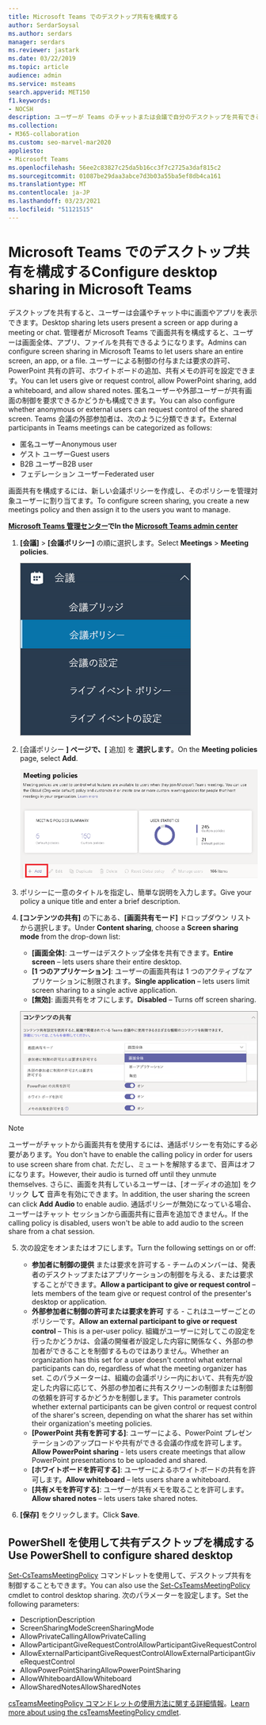 ```yaml
---
title: Microsoft Teams でのデスクトップ共有を構成する
author: SerdarSoysal
ms.author: serdars
manager: serdars
ms.reviewer: jastark
ms.date: 03/22/2019
ms.topic: article
audience: admin
ms.service: msteams
search.appverid: MET150
f1.keywords:
- NOCSH
description: ユーザーが Teams のチャットまたは会議で自分のデスクトップを共有できる会議ポリシーを構成する方法について学習します。
ms.collection:
- M365-collaboration
ms.custom: seo-marvel-mar2020
appliesto:
- Microsoft Teams
ms.openlocfilehash: 56ee2c83827c25da5b16cc3f7c2725a3daf815c2
ms.sourcegitcommit: 01087be29daa3abce7d3b03a55ba5ef8db4ca161
ms.translationtype: MT
ms.contentlocale: ja-JP
ms.lasthandoff: 03/23/2021
ms.locfileid: "51121515"
---
```

<a name="configure-desktop-sharing-in-microsoft-teams"></a><span data-ttu-id="8db1f-103">Microsoft Teams でのデスクトップ共有を構成する</span><span class="sxs-lookup"><span data-stu-id="8db1f-103">Configure desktop sharing in Microsoft Teams</span></span>
============================================

<span data-ttu-id="8db1f-104">デスクトップを共有すると、ユーザーは会議やチャット中に画面やアプリを表示できます。</span><span class="sxs-lookup"><span data-stu-id="8db1f-104">Desktop sharing lets users present a screen or app during a meeting or chat.</span></span> <span data-ttu-id="8db1f-105">管理者が Microsoft Teams で画面共有を構成すると、ユーザーは画面全体、アプリ、ファイルを共有できるようになります。</span><span class="sxs-lookup"><span data-stu-id="8db1f-105">Admins can configure screen sharing in Microsoft Teams to let users share an entire screen, an app, or a file.</span></span> <span data-ttu-id="8db1f-106">ユーザーによる制御の付与または要求の許可、PowerPoint 共有の許可、ホワイトボードの追加、共有メモの許可を設定できます。</span><span class="sxs-lookup"><span data-stu-id="8db1f-106">You can let users give or request control, allow PowerPoint sharing, add a whiteboard, and allow shared notes.</span></span> <span data-ttu-id="8db1f-107">匿名ユーザーや外部ユーザーが共有画面の制御を要求できるかどうかも構成できます。</span><span class="sxs-lookup"><span data-stu-id="8db1f-107">You can also configure whether anonymous or external users can request control of the shared screen.</span></span> <span data-ttu-id="8db1f-108">Teams 会議の外部参加者は、次のように分類できます。</span><span class="sxs-lookup"><span data-stu-id="8db1f-108">External participants in Teams meetings can be categorized as follows:</span></span>

- <span data-ttu-id="8db1f-109">匿名ユーザー</span><span class="sxs-lookup"><span data-stu-id="8db1f-109">Anonymous user</span></span>
- <span data-ttu-id="8db1f-110">ゲスト ユーザー</span><span class="sxs-lookup"><span data-stu-id="8db1f-110">Guest users</span></span>
- <span data-ttu-id="8db1f-111">B2B ユーザー</span><span class="sxs-lookup"><span data-stu-id="8db1f-111">B2B user</span></span>
- <span data-ttu-id="8db1f-112">フェデレーション ユーザー</span><span class="sxs-lookup"><span data-stu-id="8db1f-112">Federated user</span></span>

<span data-ttu-id="8db1f-113">画面共有を構成するには、新しい会議ポリシーを作成し、そのポリシーを管理対象ユーザーに割り当てます。</span><span class="sxs-lookup"><span data-stu-id="8db1f-113">To configure screen sharing, you create a new meetings policy and then assign it to the users you want to manage.</span></span>

<span data-ttu-id="8db1f-114">**[Microsoft Teams 管理センター](https://admin.teams.microsoft.com/)で**</span><span class="sxs-lookup"><span data-stu-id="8db1f-114">**In the [Microsoft Teams admin center](https://admin.teams.microsoft.com/)**</span></span>

1. <span data-ttu-id="8db1f-115">**[会議]** > **[会議ポリシー]** の順に選択します。</span><span class="sxs-lookup"><span data-stu-id="8db1f-115">Select **Meetings** > **Meeting policies**.</span></span>

    ![選択された会議ポリシー](media/configure-desktop-sharing-image1.png)

2. <span data-ttu-id="8db1f-117">[会議ポリシー **] ページで、[** 追加] を **選択します**。</span><span class="sxs-lookup"><span data-stu-id="8db1f-117">On the **Meeting policies** page, select **Add**.</span></span>

    ![会議ポリシー のメッセージ](media/addMeeting.png)

3. <span data-ttu-id="8db1f-119">ポリシーに一意のタイトルを指定し、簡単な説明を入力します。</span><span class="sxs-lookup"><span data-stu-id="8db1f-119">Give your policy a unique title and enter a brief description.</span></span>

4. <span data-ttu-id="8db1f-120">**[コンテンツの共有]** の下にある、**[画面共有モード]** ドロップダウン リストから選択します。</span><span class="sxs-lookup"><span data-stu-id="8db1f-120">Under **Content sharing**, choose a **Screen sharing mode** from the drop-down list:</span></span>

   - <span data-ttu-id="8db1f-121">**[画面全体]**: ユーザーはデスクトップ全体を共有できます。</span><span class="sxs-lookup"><span data-stu-id="8db1f-121">**Entire screen** – lets users share their entire desktop.</span></span>
   - <span data-ttu-id="8db1f-122">**[1 つのアプリケーション]**: ユーザーの画面共有は 1 つのアクティブなアプリケーションに制限されます。</span><span class="sxs-lookup"><span data-stu-id="8db1f-122">**Single application** – lets users limit screen sharing to a single active application.</span></span>
   - <span data-ttu-id="8db1f-123">**[無効]**: 画面共有をオフにします。</span><span class="sxs-lookup"><span data-stu-id="8db1f-123">**Disabled** – Turns off screen sharing.</span></span>

    ![共有モードのオプション](media/configure-desktop-sharing-image3.png)

  > [!Note]
  > <span data-ttu-id="8db1f-125">ユーザーがチャットから画面共有を使用するには、通話ポリシーを有効にする必要があります。</span><span class="sxs-lookup"><span data-stu-id="8db1f-125">You don't have to enable the calling policy in order for users to use screen share from chat.</span></span> <span data-ttu-id="8db1f-126">ただし、ミュートを解除するまで、音声はオフになります。</span><span class="sxs-lookup"><span data-stu-id="8db1f-126">However, their audio is turned off until they unmute themselves.</span></span> <span data-ttu-id="8db1f-127">さらに、画面を共有しているユーザーは、[オーディオの追加] をクリック **して** 音声を有効にできます。</span><span class="sxs-lookup"><span data-stu-id="8db1f-127">In addition, the user sharing the screen can click **Add Audio** to enable audio.</span></span> <span data-ttu-id="8db1f-128">通話ポリシーが無効になっている場合、ユーザーはチャット セッションから画面共有に音声を追加できません。</span><span class="sxs-lookup"><span data-stu-id="8db1f-128">If the calling policy is disabled, users won't be able to add audio to the screen share from a chat session.</span></span>

5. <span data-ttu-id="8db1f-129">次の設定をオンまたはオフにします。</span><span class="sxs-lookup"><span data-stu-id="8db1f-129">Turn the following settings on or off:</span></span>

    - <span data-ttu-id="8db1f-130">**参加者に制御の提供** または要求を許可する - チームのメンバーは、発表者のデスクトップまたはアプリケーションの制御を与える、または要求することができます。</span><span class="sxs-lookup"><span data-stu-id="8db1f-130">**Allow a participant to give or request control** – lets members of the team give or request control of the presenter's desktop or application.</span></span>
    - <span data-ttu-id="8db1f-131">**外部参加者に制御の許可または要求を許可** する - これはユーザーごとのポリシーです。</span><span class="sxs-lookup"><span data-stu-id="8db1f-131">**Allow an external participant to give or request control** – This is a per-user policy.</span></span> <span data-ttu-id="8db1f-132">組織がユーザーに対してこの設定を行ったかどうかは、会議の開催者が設定した内容に関係なく、外部の参加者ができることを制御するものではありません。</span><span class="sxs-lookup"><span data-stu-id="8db1f-132">Whether an organization has this set for a user doesn't control what external participants can do, regardless of what the meeting organizer has set.</span></span> <span data-ttu-id="8db1f-133">このパラメーターは、組織の会議ポリシー内において、共有先が設定した内容に応じて、外部の参加者に共有スクリーンの制御または制御の依頼を許可するかどうかを制御します。</span><span class="sxs-lookup"><span data-stu-id="8db1f-133">This parameter controls whether external participants can be given control or request control of the sharer's screen, depending on what the sharer has set within their organization's meeting policies.</span></span>
    - <span data-ttu-id="8db1f-134">**[PowerPoint 共有を許可する]**: ユーザーによる、PowerPoint プレゼンテーションのアップロードや共有ができる会議の作成を許可します。</span><span class="sxs-lookup"><span data-stu-id="8db1f-134">**Allow PowerPoint sharing** - lets users create meetings that allow PowerPoint presentations to be uploaded and shared.</span></span>
    - <span data-ttu-id="8db1f-135">**[ホワイトボードを許可する]**: ユーザーによるホワイトボードの共有を許可します。</span><span class="sxs-lookup"><span data-stu-id="8db1f-135">**Allow whiteboard** – lets users share a whiteboard.</span></span>
    - <span data-ttu-id="8db1f-136">**[共有メモを許可する]**: ユーザーが共有メモを取ることを許可します。</span><span class="sxs-lookup"><span data-stu-id="8db1f-136">**Allow shared notes** – lets users take shared notes.</span></span>

6. <span data-ttu-id="8db1f-137">**[保存]** をクリックします。</span><span class="sxs-lookup"><span data-stu-id="8db1f-137">Click **Save**.</span></span>

## <a name="use-powershell-to-configure-shared-desktop"></a><span data-ttu-id="8db1f-138">PowerShell を使用して共有デスクトップを構成する</span><span class="sxs-lookup"><span data-stu-id="8db1f-138">Use PowerShell to configure shared desktop</span></span>

<span data-ttu-id="8db1f-139">[Set-CsTeamsMeetingPolicy](/powershell/module/skype/set-csteamsmeetingpolicy?view=skype-ps) コマンドレットを使用して、デスクトップ共有を制御することもできます。</span><span class="sxs-lookup"><span data-stu-id="8db1f-139">You can also use the [Set-CsTeamsMeetingPolicy](/powershell/module/skype/set-csteamsmeetingpolicy?view=skype-ps) cmdlet to control desktop sharing.</span></span> <span data-ttu-id="8db1f-140">次のパラメーターを設定します。</span><span class="sxs-lookup"><span data-stu-id="8db1f-140">Set the following parameters:</span></span>

- <span data-ttu-id="8db1f-141">Description</span><span class="sxs-lookup"><span data-stu-id="8db1f-141">Description</span></span>
- <span data-ttu-id="8db1f-142">ScreenSharingMode</span><span class="sxs-lookup"><span data-stu-id="8db1f-142">ScreenSharingMode</span></span>
- <span data-ttu-id="8db1f-143">AllowPrivateCalling</span><span class="sxs-lookup"><span data-stu-id="8db1f-143">AllowPrivateCalling</span></span>
- <span data-ttu-id="8db1f-144">AllowParticipantGiveRequestControl</span><span class="sxs-lookup"><span data-stu-id="8db1f-144">AllowParticipantGiveRequestControl</span></span>
- <span data-ttu-id="8db1f-145">AllowExternalParticipantGiveRequestControl</span><span class="sxs-lookup"><span data-stu-id="8db1f-145">AllowExternalParticipantGiveRequestControl</span></span>
- <span data-ttu-id="8db1f-146">AllowPowerPointSharing</span><span class="sxs-lookup"><span data-stu-id="8db1f-146">AllowPowerPointSharing</span></span>
- <span data-ttu-id="8db1f-147">AllowWhiteboard</span><span class="sxs-lookup"><span data-stu-id="8db1f-147">AllowWhiteboard</span></span>
- <span data-ttu-id="8db1f-148">AllowSharedNotes</span><span class="sxs-lookup"><span data-stu-id="8db1f-148">AllowSharedNotes</span></span>

<span data-ttu-id="8db1f-149">[csTeamsMeetingPolicy コマンドレットの使用方法に関する詳細情報](/powershell/module/skype/set-csteamsmeetingpolicy?view=skype-ps)。</span><span class="sxs-lookup"><span data-stu-id="8db1f-149">[Learn more about using the csTeamsMeetingPolicy cmdlet](/powershell/module/skype/set-csteamsmeetingpolicy?view=skype-ps).</span></span>